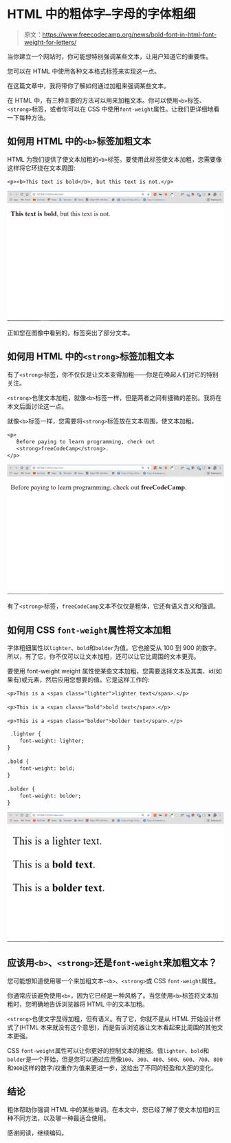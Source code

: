 # HTML 中的粗体字–字母的字体粗细

> 原文：<https://www.freecodecamp.org/news/bold-font-in-html-font-weight-for-letters/>

当你建立一个网站时，你可能想特别强调某些文本，让用户知道它的重要性。

您可以在 HTML 中使用各种文本格式标签来实现这一点。

在这篇文章中，我将带你了解如何通过加粗来强调某些文本。

在 HTML 中，有三种主要的方法可以用来加粗文本。你可以使用`<b>`标签、`<strong>`标签，或者你可以在 CSS 中使用`font-weight`属性。让我们更详细地看一下每种方法。

## 如何用 HTML 中的`<b>`标签加粗文本

HTML 为我们提供了使文本加粗的`<b>`标签。要使用此标签使文本加粗，您需要像这样将它环绕在文本周围:

```
<p><b>This text is bold</b>, but this text is not.</p> 
```

![bold-with-b-tag](img/fd0a7e648ff1b1a5fa865bbaa8b52e01.png)

正如您在图像中看到的，标签突出了部分文本。

## 如何用 HTML 中的`<strong>`标签加粗文本

有了`<strong>`标签，你不仅仅是让文本变得加粗——你是在唤起人们对它的特别关注。

`<strong>`也使文本加粗，就像`<b>`标签一样，但是两者之间有细微的差别。我将在本文后面讨论这一点。

就像`<b>`标签一样，您需要将`<strong>`标签放在文本周围，使文本加粗。

```
<p>
   Before paying to learn programming, check out
   <strong>freeCodeCamp</strong>.
</p> 
```

![bold-with-strong-tag](img/3f5194457e69df4654c6d75ba7b42ffe.png)

有了`<strong>`标签，`freeCodeCamp`文本不仅仅是粗体，它还有语义含义和强调。

## 如何用 CSS `font-weight`属性将文本加粗

字体粗细属性以`lighter`、`bold`和`bolder`为值。它也接受从 100 到 900 的数字。所以，有了它，你不仅可以让文本加粗，还可以让它比周围的文本更亮。

要使用 font-weight weight 属性使某些文本加粗，您需要选择文本及其类、id(如果有)或元素，然后应用您想要的值。它是这样工作的:

```
<p>This is a <span class="lighter">lighter text</span>.</p>

<p>This is a <span class="bold">bold text</span>.</p>

<p>This is a <span class="bolder">bolder text</span>.</p> 
```

```
 .lighter {
    font-weight: lighter;
}

.bold {
    font-weight: bold;
}

.bolder {
    font-weight: bolder;
} 
```

![bold-with-fontweight](img/6b5dda2597e8e660d50b60b92fbba62d.png)

## 应该用`<b>`、`<strong>`还是`font-weight`来加粗文本？

您可能想知道使用哪一个来加粗文本-`<b>`、`<strong>`或 CSS `font-weight`属性。

你通常应该避免使用`<b>`，因为它已经是一种风格了。当您使用`<b>`标签将文本加粗时，您明确地告诉浏览器将 HTML 中的文本加粗。

`<strong>`也使文字显得加粗，但有语义。有了它，你就不是从 HTML 开始设计样式了(HTML 本来就没有这个意思)，而是告诉浏览器让文本看起来比周围的其他文本更强。

CSS `font-weight`属性可以让你更好的控制文本的粗细。值`lighter`、`bold`和`bolder`是一个开始，但是您可以通过应用像`100`、`300`、`400`、`500`、`600`、`700`、`800`和`900`这样的数字/权重作为值来更进一步，这给出了不同的轻盈和大胆的变化。

## 结论

粗体帮助你强调 HTML 中的某些单词。在本文中，您已经了解了使文本加粗的三种不同方法，以及哪一种最适合使用。

感谢阅读，继续编码。